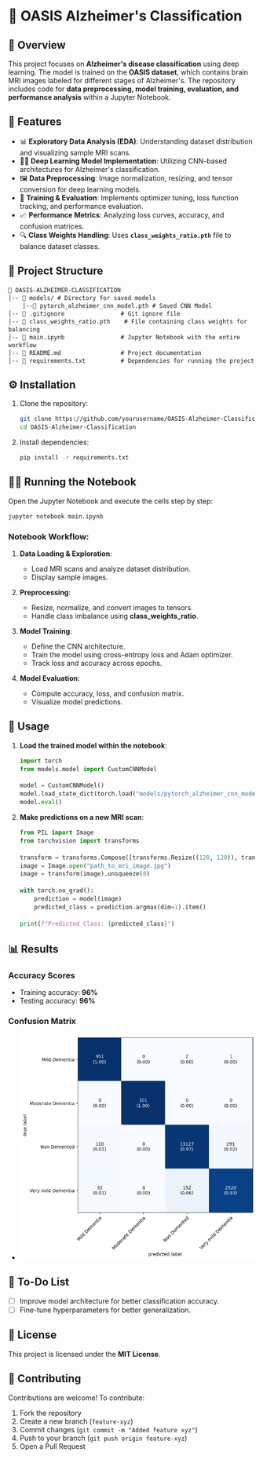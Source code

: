 # 🧠 OASIS Alzheimer's Classification

## 📌 Overview

This project focuses on **Alzheimer's disease classification** using deep learning. The model is trained on the **OASIS dataset**, which contains brain MRI images labeled for different stages of Alzheimer's. The repository includes code for **data preprocessing, model training, evaluation, and performance analysis** within a Jupyter Notebook.

## 🚀 Features

- 📊 **Exploratory Data Analysis (EDA)**: Understanding dataset distribution and visualizing sample MRI scans.
- 🏋️‍♂️ **Deep Learning Model Implementation**: Utilizing CNN-based architectures for Alzheimer's classification.
- 🖼️ **Data Preprocessing**: Image normalization, resizing, and tensor conversion for deep learning models.
- 🎯 **Training & Evaluation**: Implements optimizer tuning, loss function tracking, and performance evaluation.
- 📈 **Performance Metrics**: Analyzing loss curves, accuracy, and confusion matrices.
- 🔍 **Class Weights Handling**: Uses **`class_weights_ratio.pth`** file to balance dataset classes.

## 📁 Project Structure

```
📂 OASIS-ALZHEIMER-CLASSIFICATION
│-- 📂 models/ # Directory for saved models
    |--📜 pytorch_alzheimer_cnn_model.pth # Saved CNN Model                 
│-- 📜 .gitignore                # Git ignore file
│-- 📜 class_weights_ratio.pth    # File containing class weights for balancing
│-- 📜 main.ipynb                # Jupyter Notebook with the entire workflow
│-- 📜 README.md                 # Project documentation
│-- 📜 requirements.txt          # Dependencies for running the project
```

## ⚙️ Installation

1. Clone the repository:

   ```bash
   git clone https://github.com/yourusername/OASIS-Alzheimer-Classification.git
   cd OASIS-Alzheimer-Classification
   ```

2. Install dependencies:

   ```bash
   pip install -r requirements.txt
   ```

## 🏋️‍♂️ Running the Notebook

Open the Jupyter Notebook and execute the cells step by step:

```bash
jupyter notebook main.ipynb
```

### Notebook Workflow:

1. **Data Loading & Exploration**: 
   - Load MRI scans and analyze dataset distribution.
   - Display sample images.

2. **Preprocessing**:
   - Resize, normalize, and convert images to tensors.
   - Handle class imbalance using **class_weights_ratio**.

3. **Model Training**:
   - Define the CNN architecture.
   - Train the model using cross-entropy loss and Adam optimizer.
   - Track loss and accuracy across epochs.

4. **Model Evaluation**:
   - Compute accuracy, loss, and confusion matrix.
   - Visualize model predictions.

## 📌 Usage

1. **Load the trained model within the notebook**:
   ```python
   import torch
   from models.model import CustomCNNModel

   model = CustomCNNModel()
   model.load_state_dict(torch.load("models/pytorch_alzheimer_cnn_model.pth"))
   model.eval()
   ```

2. **Make predictions on a new MRI scan**:
   ```python
   from PIL import Image
   from torchvision import transforms

   transform = transforms.Compose([transforms.Resize((128, 128)), transforms.ToTensor()])
   image = Image.open("path_to_mri_image.jpg")
   image = transform(image).unsqueeze(0)

   with torch.no_grad():
       prediction = model(image)
       predicted_class = prediction.argmax(dim=1).item()

   print(f"Predicted Class: {predicted_class}")
   ```

## 📊 Results
### Accuracy Scores
- Training accuracy: **96%**
- Testing accuracy: **96%**

### Confusion Matrix
- ![Confusion Matrix](images/conf_matrix.png)


## 📌 To-Do List

- [ ] Improve model architecture for better classification accuracy.
- [ ] Fine-tune hyperparameters for better generalization.

## 📜 License

This project is licensed under the **MIT License**.

## 🤝 Contributing

Contributions are welcome! To contribute:

1. Fork the repository
2. Create a new branch (`feature-xyz`)
3. Commit changes (`git commit -m "Added feature xyz"`)
4. Push to your branch (`git push origin feature-xyz`)
5. Open a Pull Request



